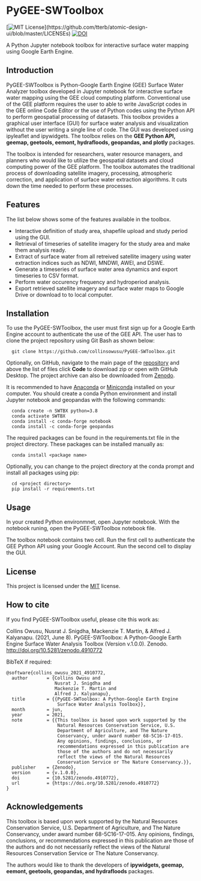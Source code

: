 
# PyGEE-SWToolbox
[![MIT License](https://img.shields.io/apm/l/atomic-design-ui.svg?)](https://github.com/tterb/atomic-design-ui/blob/master/LICENSEs) [![DOI](https://zenodo.org/badge/374874735.svg)](https://zenodo.org/badge/latestdoi/374874735)

A Python Jupyter notebook toolbox for interactive surface water mapping using Google 
Earth Engine.

## Introduction
PyGEE-SWToolbox is Python-Google Earth Engine (GEE) Surface Water Analyzer toolbox developed
 in Jupyter notebook for interactive surface water mapping using the GEE cloud computing 
 platform. Conventional use of the GEE platform requires the user to able to write 
 JavaScript codes in the GEE online Code Editor or the use of Python codes using the 
 Python API to perform geospatial processing of datasets. This toolbox provides a graphical 
 user interface (GUI) for surface water analysis and visualization without the user writing 
 a single line of code. The GUI was developed using ipyleaflet and ipywidgets. The toolbox 
 relies on the <b>GEE Python API, geemap, geetools, eemont, hydrafloods, geopandas, and 
 plotly</b> packages.

 The toolbox is intended for researchers, water resource managers, and planners who would
 like to utilize the geospatial datasets and cloud computing power of the GEE platform.
 The toolbox automates the traditional process of downloading satellite imagery, processing,
 atmospheric correction, and application of surface water extraction algorithms. It cuts
 down the time needed to perform these processes.

## Features
The list below shows some of the features available in the toolbox.
- Interactive definition of study area, shapefile upload and study period using the GUI.
- Retrieval of timeseries of satellite imagery for the study area and make them analysis
    ready.
- Extract of surface water from all retreived satellite imagery using water extraction
    indices such as NDWI, MNDWI, AWEI, and DSWE.
- Generate a timeseries of surface water area dynamics and export timeseries to CSV format.
- Perform water occurency frequency and hydroperiod analysis.
- Export retrieved satellite imagery and surface water maps to Google Drive or download to
    to local computer.

  
## Installation 

To use the PyGEE-SWToolbox, the user must first sign up for a Google Earth Engine account to authenticate 
the use of the GEE API. The user has to clone the project repository using Git Bash as shown 
below:

``` 
  git clone https://github.com/collinsowusu/PyGEE-SWToolbox.git
```
Optionally, on GitHub, navigate to the main page of the [repository](https://github.com/collinsowusu/PyGEE-SWToolbox) 
and above the list of files click <b>Code</b> to download zip or open with GitHub Desktop. 
The project archive can also be downloaded from [Zenodo](https://zenodo.org/record/4910772#.YNpSmzhKiUk).

It is recommended to have [Anaconda](https://www.anaconda.com/distribution/#download-section)
 or [Miniconda](https://docs.conda.io/en/latest/miniconda.html) installed on your computer. 
 You should create a conda Python environment and install Jupyter notebook and geopandas with
 the following commands:

``` 
  conda create -n SWTBX python=3.8
  conda activate SWTBX
  conda install -c conda-forge notebook
  conda install -c conda-forge geopandas
```
The required packages can be found in the requirements.txt file in the project directory.
These packages can be installed manually as:

``` 
  conda install <package name>
```
Optionally, you can change to the project directory at the conda prompt and install all 
packages using pip:

``` 
  cd <project directory>
  pip install -r requirements.txt
```
## Usage

In your created Python environmnet, open Jupyter notebook. With the notebook runing, open
the PyGEE-SWToolbox notebook file.

The toolbox notebook contains two cell. Run the first cell to authenticate the GEE Python
API using your Google Account. Run the second cell to display the GUI.

  
## License

This project is licensed under the [MIT](https://choosealicense.com/licenses/mit/) license.

## How to cite
If you find PyGEE-SWToolbox useful, please cite this work as:

Collins Owusu, Nusrat J. Snigdha, Mackenzie T. Martin, & Alfred J. Kalyanapu. (2021, June 8). PyGEE-SWToolbox: A Python-Google Earth Engine Surface Water Analysis Toolbox (Version v.1.0.0). Zenodo. http://doi.org/10.5281/zenodo.4910772

BibTeX if required:

	@software{collins_owusu_2021_4910772,
	  author       = {Collins Owusu and
					  Nusrat J. Snigdha and
					  Mackenzie T. Martin and
					  Alfred J. Kalyanapu},
	  title        = {{PyGEE-SWToolbox: A Python-Google Earth Engine 
					   Surface Water Analysis Toolbox}},
	  month        = jun,
	  year         = 2021,
	  note         = {{This toolbox is based upon work supported by the 
					   Natural Resources Conservation Service, U.S.
					   Department of Agriculture, and The Nature
					   Conservancy, under award number 68-5C16-17-015.
					   Any opinions, findings, conclusions, or
					   recommendations expressed in this publication are
					   those of the authors and do not necessarily
					   reflect the views of the Natural Resources
					   Conservation Service or The Nature Conservancy.}},
	  publisher    = {Zenodo},
	  version      = {v.1.0.0},
	  doi          = {10.5281/zenodo.4910772},
	  url          = {https://doi.org/10.5281/zenodo.4910772}
	}

  
## Acknowledgements

This toolbox is based upon work supported by the Natural Resources Conservation Service, 
U.S. Department of Agriculture, and The Nature Conservancy, under award number 
68-5C16-17-015. Any opinions, findings, conclusions, or recommendations 
expressed in this publication are those of the authors and do not necessarily 
reflect the views of the Natural Resources Conservation Service or The Nature Conservancy.

The authors would like to thank the developers of <b>ipywidgets, geemap, eemont, geetools, 
geopandas, and hydrafloods</b> packages.
